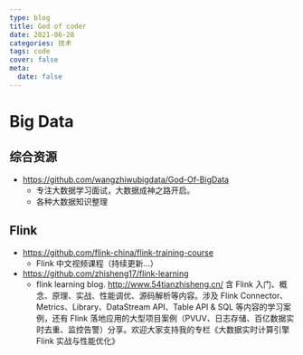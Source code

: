 ```yaml
---
type: blog
title: God of coder
date: 2021-06-28
categories: 技术
tags: code
cover: false
meta:
  date: false
---
```


<!-- more -->

# Big Data

## 综合资源

- https://github.com/wangzhiwubigdata/God-Of-BigData
  - 专注大数据学习面试，大数据成神之路开启。
  - 各种大数据知识整理

## Flink

- https://github.com/flink-china/flink-training-course
  - Flink 中文视频课程（持续更新...）
- https://github.com/zhisheng17/flink-learning
  - flink learning blog. http://www.54tianzhisheng.cn/ 含 Flink 入门、概念、原理、实战、性能调优、源码解析等内容。涉及 Flink Connector、Metrics、Library、DataStream API、Table API & SQL 等内容的学习案例，还有 Flink 落地应用的大型项目案例（PVUV、日志存储、百亿数据实时去重、监控告警）分享。欢迎大家支持我的专栏《大数据实时计算引擎 Flink 实战与性能优化》